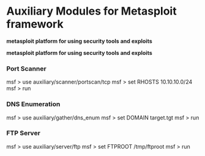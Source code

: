 # Auxiliary Modules for Metasploit framework
**metasploit platform for using security tools and exploits**

**metasploit platform for using security tools and exploits**
### Port Scanner
msf > use auxiliary/scanner/portscan/tcp
msf > set RHOSTS 10.10.10.0/24
msf > run

### DNS Enumeration
msf > use auxiliary/gather/dns_enum
msf > set DOMAIN target.tgt
msf > run

### FTP Server
msf > use auxiliary/server/ftp
msf > set FTPROOT /tmp/ftproot
msf > run
